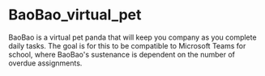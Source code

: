 # BaoBao_virtual_pet
BaoBao is a virtual pet panda that will keep you company as you complete daily tasks. The goal is for this to be compatible to Microsoft Teams for school, where BaoBao's sustenance is dependent on the number of overdue assignments. 
